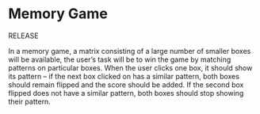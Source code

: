 # Memory Game
RELEASE

 In a memory game, a matrix consisting of a large number of
smaller boxes will be available, the user’s task will be to
win the game by matching patterns on particular boxes.
When the user clicks one box, it should show its pattern –
if the next box clicked on has a similar pattern, both
boxes should remain flipped and the score should be
added. If the second box flipped does not have a similar
pattern, both boxes should stop showing their pattern.
